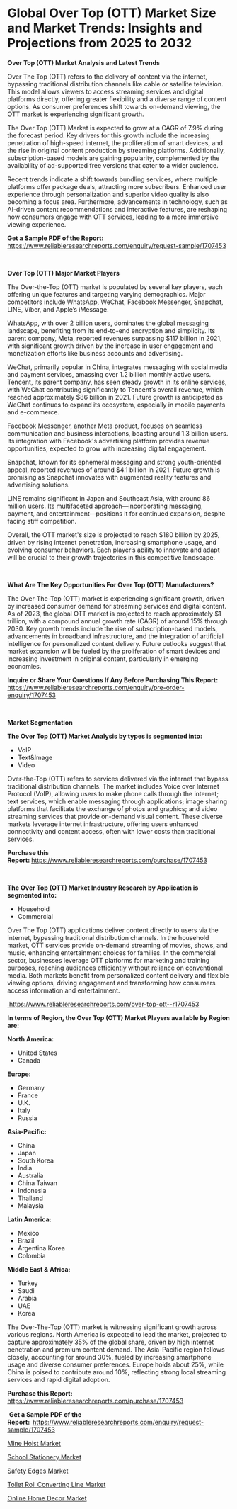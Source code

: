 <p><h1>Global Over Top (OTT) Market Size and Market Trends: Insights and Projections from 2025 to 2032</h1></p><p><strong>Over Top (OTT) Market Analysis and Latest Trends</strong></p>
<p><p>Over The Top (OTT) refers to the delivery of content via the internet, bypassing traditional distribution channels like cable or satellite television. This model allows viewers to access streaming services and digital platforms directly, offering greater flexibility and a diverse range of content options. As consumer preferences shift towards on-demand viewing, the OTT market is experiencing significant growth.</p><p>The Over Top (OTT) Market is expected to grow at a CAGR of 7.9% during the forecast period. Key drivers for this growth include the increasing penetration of high-speed internet, the proliferation of smart devices, and the rise in original content production by streaming platforms. Additionally, subscription-based models are gaining popularity, complemented by the availability of ad-supported free versions that cater to a wider audience.</p><p>Recent trends indicate a shift towards bundling services, where multiple platforms offer package deals, attracting more subscribers. Enhanced user experience through personalization and superior video quality is also becoming a focus area. Furthermore, advancements in technology, such as AI-driven content recommendations and interactive features, are reshaping how consumers engage with OTT services, leading to a more immersive viewing experience.</p></p>
<p><strong>Get a Sample PDF of the Report:&nbsp;</strong> <a href="https://www.reliableresearchreports.com/enquiry/request-sample/1707453?utm_campaign=123&utm_medium=2&utm_source=Github&utm_content=ia&utm_term=25032025&utm_id=over-top-ott">https://www.reliableresearchreports.com/enquiry/request-sample/1707453</a></p>
<p>&nbsp;</p>
<p><strong>Over Top (OTT) Major Market Players</strong></p>
<p><p>The Over-the-Top (OTT) market is populated by several key players, each offering unique features and targeting varying demographics. Major competitors include WhatsApp, WeChat, Facebook Messenger, Snapchat, LINE, Viber, and Apple’s iMessage. </p><p>WhatsApp, with over 2 billion users, dominates the global messaging landscape, benefiting from its end-to-end encryption and simplicity. Its parent company, Meta, reported revenues surpassing $117 billion in 2021, with significant growth driven by the increase in user engagement and monetization efforts like business accounts and advertising.</p><p>WeChat, primarily popular in China, integrates messaging with social media and payment services, amassing over 1.2 billion monthly active users. Tencent, its parent company, has seen steady growth in its online services, with WeChat contributing significantly to Tencent’s overall revenue, which reached approximately $86 billion in 2021. Future growth is anticipated as WeChat continues to expand its ecosystem, especially in mobile payments and e-commerce.</p><p>Facebook Messenger, another Meta product, focuses on seamless communication and business interactions, boasting around 1.3 billion users. Its integration with Facebook's advertising platform provides revenue opportunities, expected to grow with increasing digital engagement.</p><p>Snapchat, known for its ephemeral messaging and strong youth-oriented appeal, reported revenues of around $4.1 billion in 2021. Future growth is promising as Snapchat innovates with augmented reality features and advertising solutions.</p><p>LINE remains significant in Japan and Southeast Asia, with around 86 million users. Its multifaceted approach—incorporating messaging, payment, and entertainment—positions it for continued expansion, despite facing stiff competition.</p><p>Overall, the OTT market's size is projected to reach $180 billion by 2025, driven by rising internet penetration, increasing smartphone usage, and evolving consumer behaviors. Each player’s ability to innovate and adapt will be crucial to their growth trajectories in this competitive landscape.</p></p>
<p>&nbsp;</p>
<p><strong>What Are The Key Opportunities For Over Top (OTT) Manufacturers?</strong></p>
<p><p>The Over-The-Top (OTT) market is experiencing significant growth, driven by increased consumer demand for streaming services and digital content. As of 2023, the global OTT market is projected to reach approximately $1 trillion, with a compound annual growth rate (CAGR) of around 15% through 2030. Key growth trends include the rise of subscription-based models, advancements in broadband infrastructure, and the integration of artificial intelligence for personalized content delivery. Future outlooks suggest that market expansion will be fueled by the proliferation of smart devices and increasing investment in original content, particularly in emerging economies.</p></p>
<p><strong>Inquire or Share Your Questions If Any Before Purchasing This Report:</strong> <a href="https://www.reliableresearchreports.com/enquiry/pre-order-enquiry/1707453?utm_campaign=123&utm_medium=2&utm_source=Github&utm_content=ia&utm_term=25032025&utm_id=over-top-ott">https://www.reliableresearchreports.com/enquiry/pre-order-enquiry/1707453</a></p>
<p>&nbsp;</p>
<p><strong>Market Segmentation</strong></p>
<p><strong>The Over Top (OTT) Market Analysis by types is segmented into:</strong></p>
<p><ul><li>VoIP</li><li>Text&Image</li><li>Video</li></ul></p>
<p><p>Over-the-Top (OTT) refers to services delivered via the internet that bypass traditional distribution channels. The market includes Voice over Internet Protocol (VoIP), allowing users to make phone calls through the internet; text services, which enable messaging through applications; image sharing platforms that facilitate the exchange of photos and graphics; and video streaming services that provide on-demand visual content. These diverse markets leverage internet infrastructure, offering users enhanced connectivity and content access, often with lower costs than traditional services.</p></p>
<p><strong>Purchase this Report:&nbsp;</strong><a href="https://www.reliableresearchreports.com/purchase/1707453?utm_campaign=123&utm_medium=2&utm_source=Github&utm_content=ia&utm_term=25032025&utm_id=over-top-ott">https://www.reliableresearchreports.com/purchase/1707453</a></p>
<p>&nbsp;</p>
<p><strong>The Over Top (OTT) Market Industry Research by Application is segmented into:</strong></p>
<p><ul><li>Household</li><li>Commercial</li></ul></p>
<p><p>Over The Top (OTT) applications deliver content directly to users via the internet, bypassing traditional distribution channels. In the household market, OTT services provide on-demand streaming of movies, shows, and music, enhancing entertainment choices for families. In the commercial sector, businesses leverage OTT platforms for marketing and training purposes, reaching audiences efficiently without reliance on conventional media. Both markets benefit from personalized content delivery and flexible viewing options, driving engagement and transforming how consumers access information and entertainment.</p></p>
<p><a href="https://www.reliableresearchreports.com/over-top-ott--r1707453?utm_campaign=123&utm_medium=2&utm_source=Github&utm_content=ia&utm_term=25032025&utm_id=over-top-ott">&nbsp;https://www.reliableresearchreports.com/over-top-ott--r1707453</a></p>
<p><strong>In terms of Region, the Over Top (OTT) Market Players available by Region are:</strong></p>
<p>
    <p> <strong> North America: </strong>
        <ul>
            <li>United States</li>
            <li>Canada</li>
        </ul>
        </p> 
    <p> <strong> Europe: </strong>
        <ul>
            <li>Germany</li>
            <li>France</li>
            <li>U.K.</li>
            <li>Italy</li>
            <li>Russia</li>
        </ul>
        </p> 
    <p> <strong> Asia-Pacific: </strong>
        <ul>
            <li>China</li>
            <li>Japan</li>
            <li>South Korea</li>
            <li>India</li>
            <li>Australia</li>
            <li>China Taiwan</li>
            <li>Indonesia</li>
            <li>Thailand</li>
            <li>Malaysia</li>
        </ul>
        </p> 
    <p> <strong> Latin America: </strong>
        <ul>
            <li>Mexico</li>
            <li>Brazil</li>
            <li>Argentina Korea</li>
            <li>Colombia</li>
        </ul>
        </p> 
    <p> <strong> Middle East & Africa: </strong>
        <ul>
            <li>Turkey</li>
            <li>Saudi</li>
            <li>Arabia</li>
            <li>UAE</li>
            <li>Korea</li>
        </ul>
    </p>
    </p>
<p><p>The Over-The-Top (OTT) market is witnessing significant growth across various regions. North America is expected to lead the market, projected to capture approximately 35% of the global share, driven by high internet penetration and premium content demand. The Asia-Pacific region follows closely, accounting for around 30%, fueled by increasing smartphone usage and diverse consumer preferences. Europe holds about 25%, while China is poised to contribute around 10%, reflecting strong local streaming services and rapid digital adoption.</p></p>
<p><strong>Purchase this Report: </strong><a href="https://www.reliableresearchreports.com/purchase/1707453?utm_campaign=123&utm_medium=2&utm_source=Github&utm_content=ia&utm_term=25032025&utm_id=over-top-ott">https://www.reliableresearchreports.com/purchase/1707453</a></p>
<p>&nbsp;<strong>Get a Sample PDF of the Report:&nbsp;&nbsp;</strong><a href="https://www.reliableresearchreports.com/enquiry/request-sample/1707453?utm_campaign=123&utm_medium=2&utm_source=Github&utm_content=ia&utm_term=25032025&utm_id=over-top-ott">https://www.reliableresearchreports.com/enquiry/request-sample/1707453</a></p>
<p><strong></strong></p>
<p><p><a href="https://github.com/jugutstam/Market-Research-Report-List-1/blob/main/mine-hoist-market.md?utm_campaign=123&utm_medium=2&utm_source=Github&utm_content=ia&utm_term=25032025&utm_id=over-top-ott">Mine Hoist Market</a></p><p><a href="https://github.com/reahmmunises/Market-Research-Report-List-1/blob/main/school-stationery-market.md?utm_campaign=123&utm_medium=2&utm_source=Github&utm_content=ia&utm_term=25032025&utm_id=over-top-ott">School Stationery Market</a></p><p><a href="https://github.com/pilukypalis/Market-Research-Report-List-1/blob/main/safety-edges-market.md?utm_campaign=123&utm_medium=2&utm_source=Github&utm_content=ia&utm_term=25032025&utm_id=over-top-ott">Safety Edges Market</a></p><p><a href="https://github.com/latzerelfigo48/Market-Research-Report-List-1/blob/main/toilet-roll-converting-line-market.md?utm_campaign=123&utm_medium=2&utm_source=Github&utm_content=ia&utm_term=25032025&utm_id=over-top-ott">Toilet Roll Converting Line Market</a></p><p><a href="https://github.com/moratronak3q/Market-Research-Report-List-1/blob/main/online-home-decor-market.md?utm_campaign=123&utm_medium=2&utm_source=Github&utm_content=ia&utm_term=25032025&utm_id=over-top-ott">Online Home Decor Market</a></p></p>